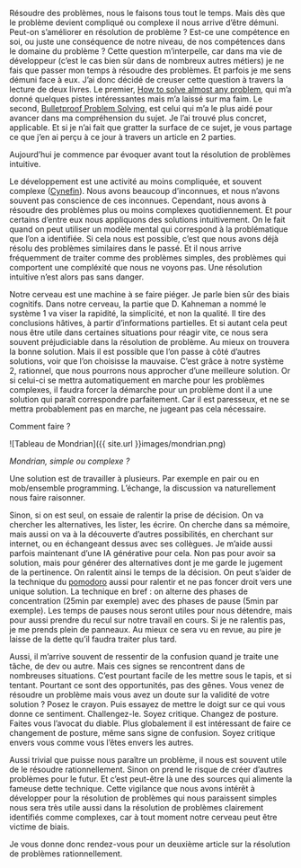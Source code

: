 Résoudre des problèmes, nous le faisons tous tout le temps. 
Mais dès que le problème devient compliqué ou complexe il nous arrive d’être démuni. 
Peut-on s’améliorer en résolution de problème ? 
Est-ce une compétence en soi, ou juste une conséquence de notre niveau, de nos compétences dans le domaine du problème ? 
Cette question m’interpelle, car dans ma vie de développeur (c’est le cas bien sûr dans de nombreux autres métiers) je ne fais que passer mon temps à résoudre des problèmes. 
Et parfois je me sens démuni face à eux. 
J’ai donc décidé de creuser cette question à travers la lecture de deux livres. 
Le premier, [How to solve almost any problem](https://www.goodreads.com/book/show/15926633-how-to-solve-almost-any-problem?from_search=true&from_srp=true&qid=GQnKR8CKIe&rank=1), qui m’a donné quelques pistes intéressantes mais m’a laissé sur ma faim. 
Le second, [Bulletproof Problem Solving](https://www.goodreads.com/book/show/41091107-bulletproof-problem-solving?ref=nav_sb_ss_1_27), est celui qui m’a le plus aidé pour avancer dans ma compréhension du sujet. 
Je l’ai trouvé plus concret, applicable. 
Et si je n’ai fait que gratter la surface de ce sujet, je vous partage ce que j’en ai perçu à ce jour à travers un article en 2 parties.

Aujourd’hui je commence par évoquer avant tout la résolution de problèmes intuitive. 

Le développement est une activité au moins compliquée, et souvent complexe ([Cynefin](https://en.wikipedia.org/wiki/Cynefin_framework)). 
Nous avons beaucoup d’inconnues, et nous n’avons souvent pas conscience de ces inconnues. 
Cependant, nous avons à résoudre des problèmes plus ou moins complexes quotidiennement. 
Et pour certains d’entre eux nous appliquons des solutions intuitivement. 
On le fait quand on peut utiliser un modèle mental qui correspond à la problématique que l’on a identifiée. 
Si cela nous est possible, c’est que nous avons déjà résolu des problèmes similaires dans le passé. 
Et il nous arrive fréquemment de traiter comme des problèmes simples, des problèmes qui comportent une compléxité que nous ne voyons pas. 
Une résolution intuitive n’est alors pas sans danger.

Notre cerveau est une machine à se faire piéger. 
Je parle bien sûr des biais cognitifs. 
Dans notre cerveau, la partie que D. Kahneman a nommé le système 1 va viser la rapidité, la simplicité, et non la qualité. 
Il tire des conclusions hâtives, à partir d’informations partielles. 
Et si autant cela peut nous être utile dans certaines situations pour réagir vite, ce nous sera souvent préjudiciable dans la résolution de problème. 
Au mieux on trouvera la bonne solution. 
Mais il est possible que l’on passe à côté d’autres solutions, voir que l’on choisisse la mauvaise. 
C’est grâce à notre système 2, rationnel, que nous pourrons nous approcher d’une meilleure solution. 
Or si celui-ci se mettra automatiquement en marche pour les problèmes complexes, il faudra forcer la démarche pour un problème dont il a une solution qui paraît correspondre parfaitement. 
Car il est paresseux, et ne se mettra probablement pas en marche, ne jugeant pas cela nécessaire.

Comment faire ?

![Tableau de Mondrian]({{ site.url }}images/mondrian.png)

*Mondrian, simple ou complexe ?*

Une solution est de travailler à plusieurs. 
Par exemple en pair ou en mob/ensemble programming. 
L’échange, la discussion va naturellement nous faire raisonner. 

Sinon, si on est seul, on essaie de ralentir la prise de décision. 
On va chercher les alternatives, les lister, les écrire. 
On cherche dans sa mémoire, mais aussi on va à la découverte d’autres possibilités, en cherchant sur internet, ou en échangeant dessus avec ses collègues. 
Je m’aide aussi parfois maintenant d’une IA générative pour cela. 
Non pas pour avoir sa solution, mais pour générer des alternatives dont je me garde le jugement de la pertinence. 
On ralentit ainsi le temps de la décision. 
On peut s’aider de la technique du [pomodoro](https://en.wikipedia.org/wiki/Pomodoro_Technique) aussi pour ralentir et ne pas foncer droit vers une unique solution. 
La technique en bref : on alterne des phases de concentration (25min par exemple) avec des phases de pause (5min par exemple). 
Les temps de pauses nous seront utiles pour nous détendre, mais pour aussi prendre du recul sur notre travail en cours. 
Si je ne ralentis pas, je me prends plein de panneaux. 
Au mieux ce sera vu en revue, au pire je laisse de la dette qu’il faudra traiter plus tard. 

Aussi, il m’arrive souvent de ressentir de la confusion quand je traite une tâche, de dev ou autre. 
Mais ces signes se rencontrent dans de nombreuses situations. 
C’est pourtant facile de les mettre sous le tapis, et si tentant. 
Pourtant ce sont des opportunités, pas des gênes. 
Vous venez de résoudre un problème mais vous avez un doute sur la validité de votre solution ? 
Posez le crayon. 
Puis essayez de mettre le doigt sur ce qui vous donne ce sentiment. 
Challengez-le. 
Soyez critique. 
Changez de posture. 
Faites vous l’avocat du diable. 
Plus globalement il est intéressant de faire ce changement de posture, même sans signe de confusion. 
Soyez critique envers vous comme vous l’êtes envers les autres. 

Aussi trivial que puisse nous paraître un problème, il nous est souvent utile de le résoudre rationnellement. 
Sinon on prend le risque de créer d’autres problèmes pour le futur. 
Et c’est peut-être là une des sources qui alimente la fameuse dette technique. 
Cette vigilance que nous avons intérêt à développer pour la résolution de problèmes qui nous paraissent simples nous sera très utile aussi dans la résolution de problèmes clairement identifiés comme complexes, car à tout moment notre cerveau peut être victime de biais.

Je vous donne donc rendez-vous pour un deuxième article sur la résolution de problèmes rationnellement.  